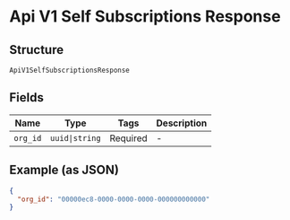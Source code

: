 
# Api V1 Self Subscriptions Response

## Structure

`ApiV1SelfSubscriptionsResponse`

## Fields

| Name | Type | Tags | Description |
|  --- | --- | --- | --- |
| `org_id` | `uuid\|string` | Required | - |

## Example (as JSON)

```json
{
  "org_id": "00000ec8-0000-0000-0000-000000000000"
}
```


